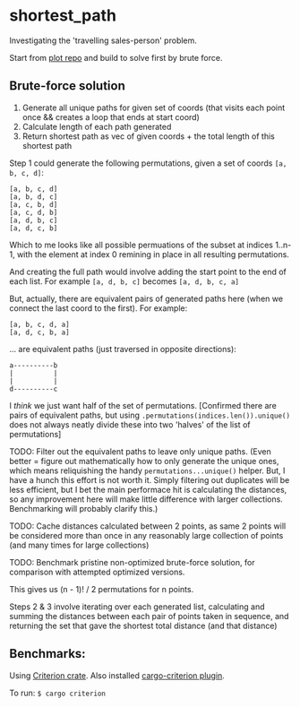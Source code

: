 # shortest_path

Investigating the 'travelling sales-person' problem.

Start from [plot repo](https://github.com/jinjagit/plot) and build to solve first by brute force.

## Brute-force solution

1. Generate all unique paths for given set of coords (that visits each point once && creates a loop that ends at start coord)
2. Calculate length of each path generated
3. Return shortest path as vec of given coords + the total length of this shortest path

Step 1 could generate the following permutations, given a set of coords `[a, b, c, d]`:
```
[a, b, c, d]
[a, b, d, c]
[a, c, b, d]
[a, c, d, b]
[a, d, b, c]
[a, d, c, b]
```

Which to me looks like all possible permuations of the subset at indices 1..n-1, with the element at index 0 remining in place in all resulting permutations.

And creating the full path would involve adding the start point to the end of each list.
For example `[a, d, b, c]` becomes `[a, d, b, c, a]`

But, actually, there are equivalent pairs of generated paths here (when we connect the last coord to the first). For example:
```
[a, b, c, d, a]
[a, d, c, b, a]
```
... are equivalent paths (just traversed in opposite directions):
```
a----------b
|          |
|          |
d----------c
```
I _think_ we just want half of the set of permutations. [Confirmed there are pairs of equivalent paths, but using `.permutations(indices.len()).unique()` does not always neatly divide these into two 'halves' of the list of permutations]

TODO: Filter out the equivalent paths to leave only unique paths. (Even better = figure out mathematically how to only generate the unique ones, which means reliquishing the handy `permutations...unique()` helper. But, I have a hunch this effort is not worth it. Simply filtering out duplicates will be less efficient, but I bet the main performace hit is calculating the distances, so any improvement here will make little difference with larger collections. Benchmarking will probably clarify this.)

TODO: Cache distances calculated between 2 points, as same 2 points will be considered more than once in any reasonably large collection of points (and many times for large collections)

TODO: Benchmark pristine non-optimized brute-force solution, for comparison with attempted optimized versions.

This gives us (n - 1)! / 2 permutations for n points.

Steps 2 & 3 involve iterating over each generated list, calculating and summing the distances between each pair of points taken in sequence, and returning the set that gave the shortest total distance (and that distance)

## Benchmarks:

Using [Criterion crate](https://bheisler.github.io/criterion.rs/book/getting_started.html).
Also installed [cargo-criterion plugin](https://github.com/bheisler/cargo-criterion).

To run: `$ cargo criterion`